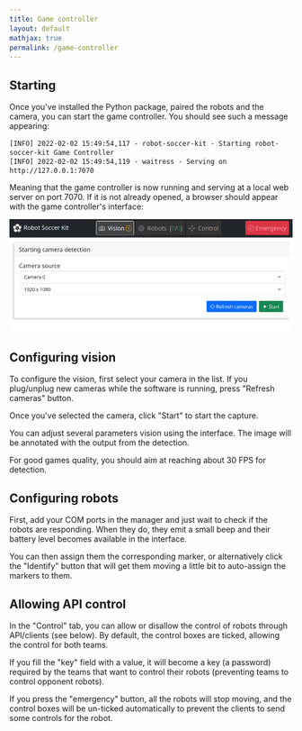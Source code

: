 ```yaml
---
title: Game controller
layout: default
mathjax: true
permalink: /game-controller
---
```


## Starting

Once you've installed the Python package, paired the robots and the camera, you can start the game controller. You
should see such a message appearing:

```
[INFO] 2022-02-02 15:49:54,117 - robot-soccer-kit - Starting robot-soccer-kit Game Controller
[INFO] 2022-02-02 15:49:54,119 - waitress - Serving on http://127.0.0.1:7070
```

Meaning that the game controller is now running and serving at a local web server on port 7070. If it is not already
opened, a browser should appear with the game controller's interface:

<div class="text-center">
    <img src="/assets/imgs/game_controller.png" />
</div>

## Configuring vision

To configure the vision, first select your camera in the list. If you plug/unplug new cameras while the software is
running, press "Refresh cameras" button.

Once you've selected the camera, click "Start" to start the capture.

You can adjust several parameters vision using the interface. The image will be annotated with the output from the
detection.

For good games quality, you should aim at reaching about 30 FPS for detection.

## Configuring robots

First, add your COM ports in the manager and just wait to check if the robots are responding. When they do, they emit
a small beep and their battery level becomes available in the interface.

You can then assign them the corresponding marker, or alternatively click the "Identify" button that will get them
moving a little bit to auto-assign the markers to them.

## Allowing API control

In the "Control" tab, you can allow or disallow the control of robots through API/clients (see below). By default, the
control boxes are ticked, allowing the control for both teams.

If you fill the "key" field with a value, it will become a key (a password) required by the teams that want to control
their robots (preventing teams to control opponent robots).

If you press the "emergency" button, all the robots will stop moving, and the control boxes will be un-ticked
automatically to prevent the clients to send some controls for the robot.
